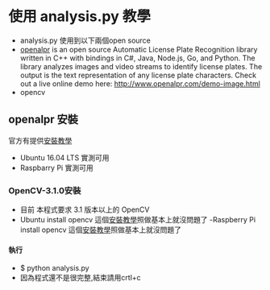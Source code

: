 # 使用 analysis.py 教學
- analysis.py 使用到以下兩個open source
- [openalpr](https://github.com/openalpr/openalpr) is an open source Automatic License Plate Recognition library written in C++ with bindings in C#, Java, Node.js, Go, and Python. The library analyzes images and video streams to identify license plates. The output is the text representation of any license plate characters.
Check out a live online demo here: http://www.openalpr.com/demo-image.html
- opencv 

## openalpr 安裝

官方有提供[安裝教學](https://github.com/openalpr/openalpr/wiki/Compilation-instructions-(Ubuntu-Linux))
- Ubuntu 16.04 LTS 實測可用
- Raspbarry Pi 實測可用

### OpenCV-3.1.0安裝

- 目前 本程式要求 3.1 版本以上的 OpenCV
- Ubuntu install opencv
這個[安裝教學](https://www.pyimagesearch.com/2016/10/24/ubuntu-16-04-how-to-install-opencv/)照做基本上就沒問題了
-Raspberry Pi install opencv
這個[安裝教學](https://paper.dropbox.com/doc/Raspi-install-opencv-IHaVgymS9tRgfhnCaCSGv)照做基本上就沒問題了

#### 執行
- $ python analysis.py
- 因為程式還不是很完整,結束請用crtl+c
